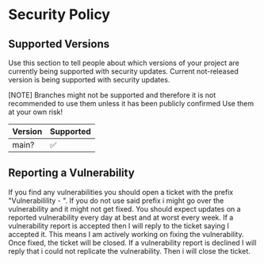 # Security Policy

## Supported Versions

Use this section to tell people about which versions of your project are
currently being supported with security updates.
Current not-released version is being supported with security updates. 

[NOTE]
Branches might not
be supported and therefore it is not recommended to use them unless it has been
publicly confirmed Use them at your own risk!

| Version | Supported          |
| ------- | ------------------ |
| main?   | :white_check_mark: |

## Reporting a Vulnerability

If you find any vulnerabilities you should open a ticket with the prefix "Vulnerabilility - ".
If you do not use said prefix i might go over the vulnerability and it might not get fixed.
You should expect updates on a reported vulnerability every day at best and at worst every week.
If a vulnerability report is accepted then I will reply to the ticket saying I accepted it.
This means I am actively working on fixing the vulnerability. Once fixed, the ticket will
be closed.
If a vulnerability report is declined I will reply that i could not replicate the vulnerability. Then i will close the ticket.

